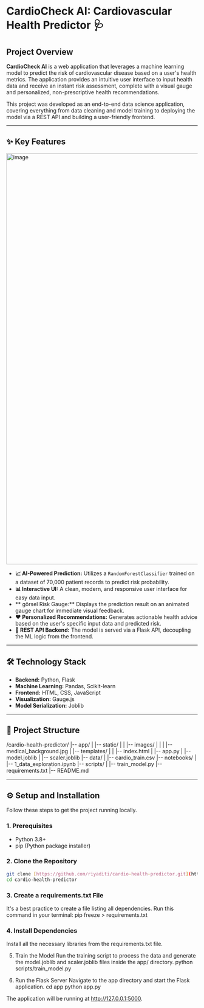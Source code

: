 #  CardioCheck AI: Cardiovascular Health Predictor 🩺

## Project Overview

**CardioCheck AI** is a web application that leverages a machine learning model to predict the risk of cardiovascular disease based on a user's health metrics. The application provides an intuitive user interface to input health data and receive an instant risk assessment, complete with a visual gauge and personalized, non-prescriptive health recommendations.

This project was developed as an end-to-end data science application, covering everything from data cleaning and model training to deploying the model via a REST API and building a user-friendly frontend.

---

## ✨ Key Features
<img width="1922" height="1082" alt="image" src="https://github.com/user-attachments/assets/e6b5b36c-380b-470c-a8e7-3f3f1a12f957" />

* **📈 AI-Powered Prediction:** Utilizes a `RandomForestClassifier` trained on a dataset of 70,000 patient records to predict risk probability.
* **📊 Interactive UI:** A clean, modern, and responsive user interface for easy data input.
* ** görsel Risk Gauge:** Displays the prediction result on an animated gauge chart for immediate visual feedback.
* **❤️ Personalized Recommendations:** Generates actionable health advice based on the user's specific input data and predicted risk.
* **🚀 REST API Backend:** The model is served via a Flask API, decoupling the ML logic from the frontend.

---

## 🛠️ Technology Stack

* **Backend:** Python, Flask
* **Machine Learning:** Pandas, Scikit-learn
* **Frontend:** HTML, CSS, JavaScript
* **Visualization:** Gauge.js
* **Model Serialization:** Joblib

---

## 📂 Project Structure
/cardio-health-predictor/
|-- app/
|   |-- static/
|   |   |-- images/
|   |   |   |-- medical_background.jpg
|   |-- templates/
|   |   |-- index.html
|   |-- app.py
|   |-- model.joblib
|   |-- scaler.joblib
|-- data/
|   |-- cardio_train.csv
|-- notebooks/
|   |-- 1_data_exploration.ipynb
|-- scripts/
|   |-- train_model.py
|-- requirements.txt
|-- README.md

---

## ⚙️ Setup and Installation

Follow these steps to get the project running locally.

### **1. Prerequisites**

* Python 3.8+
* pip (Python package installer)

### **2. Clone the Repository**

```bash
git clone [https://github.com/riyaditi/cardio-health-predictor.git](https://github.com/your-username/cardio-health-predictor.git)
cd cardio-health-predictor
```
### **3. Create a requirements.txt File**
It's a best practice to create a file listing all dependencies. Run this command in your terminal:
pip freeze > requirements.txt

### **4. Install Dependencies**
Install all the necessary libraries from the requirements.txt file.

5. Train the Model
Run the training script to process the data and generate the model.joblib and scaler.joblib files inside the app/ directory.
python scripts/train_model.py

6.  Run the Flask Server
Navigate to the app directory and start the Flask application.
cd app
python app.py

The application will be running at http://127.0.0.1:5000.

